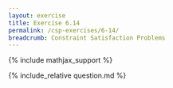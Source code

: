 ```yaml
---
layout: exercise
title: Exercise 6.14
permalink: /csp-exercises/6-14/
breadcrumb: Constraint Satisfaction Problems
---
```


{% include mathjax_support %}

<div><i class="arrow-up" data-chapter="csp-exercises" data-exercise="ex_14" data-rating="0"></i></div>
{% include_relative question.md %}
